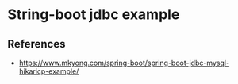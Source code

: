 # String-boot jdbc example

## References

 - https://www.mkyong.com/spring-boot/spring-boot-jdbc-mysql-hikaricp-example/
